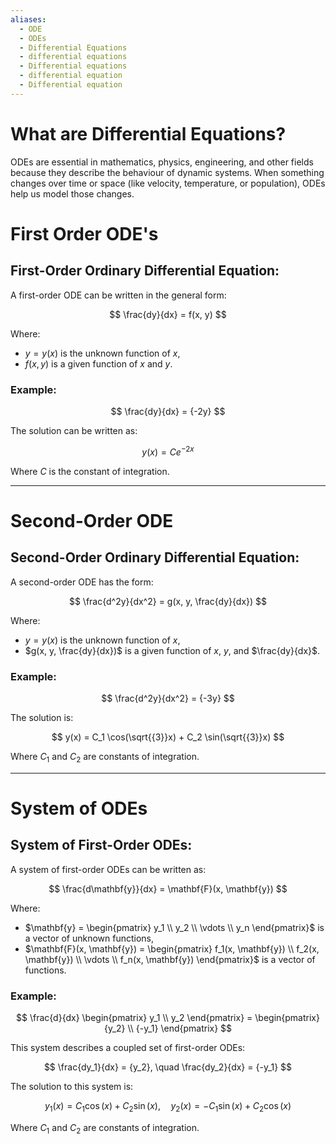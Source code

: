 ```yaml
---
aliases:
  - ODE
  - ODEs
  - Differential Equations
  - differential equations
  - Differential equations
  - differential equation
  - Differential equation
---
```


# What are Differential Equations?
ODEs are essential in mathematics, physics, engineering, and other fields because they describe the behaviour of dynamic systems. When something changes over time or space (like velocity, temperature, or population), ODEs help us model those changes.


# First Order ODE's
## First-Order Ordinary Differential Equation:

A first-order ODE can be written in the general form:

$$
\frac{dy}{dx} = f(x, y)
$$

Where:
- $y = y(x)$ is the unknown function of $x$,
- $f(x, y)$ is a given function of $x$ and $y$.

### Example:

$$
\frac{dy}{dx} = {-2y}
$$

The solution can be written as:

$$
y(x) = C e^{{-2x}}
$$

Where $C$ is the constant of integration.

---

# Second-Order ODE 
## Second-Order Ordinary Differential Equation:

A second-order ODE has the form:

$$
\frac{d^2y}{dx^2} = g(x, y, \frac{dy}{dx})
$$

Where:
- $y = y(x)$ is the unknown function of $x$,
- $g(x, y, \frac{dy}{dx})$ is a given function of $x$, $y$, and $\frac{dy}{dx}$.

### Example:

$$
\frac{d^2y}{dx^2} = {-3y}
$$

The solution is:

$$
y(x) = C_1 \cos(\sqrt{{3}}x) + C_2 \sin(\sqrt{{3}}x)
$$

Where $C_1$ and $C_2$ are constants of integration.

---

# System of ODEs 
## System of First-Order ODEs:

A system of first-order ODEs can be written as:

$$
\frac{d\mathbf{y}}{dx} = \mathbf{F}(x, \mathbf{y})
$$

Where:
- $\mathbf{y} = \begin{pmatrix} y_1 \\ y_2 \\ \vdots \\ y_n \end{pmatrix}$ is a vector of unknown functions,
- $\mathbf{F}(x, \mathbf{y}) = \begin{pmatrix} f_1(x, \mathbf{y}) \\ f_2(x, \mathbf{y}) \\ \vdots \\ f_n(x, \mathbf{y}) \end{pmatrix}$ is a vector of functions.

### Example:

$$
\frac{d}{dx} \begin{pmatrix} y_1 \\ y_2 \end{pmatrix} = \begin{pmatrix}{y_2} \\ {-y_1} \end{pmatrix}
$$

This system describes a coupled set of first-order ODEs:

$$
\frac{dy_1}{dx} = {y_2}, \quad \frac{dy_2}{dx} = {-y_1}
$$

The solution to this system is:

$$
y_1(x) = C_1 \cos(x) + C_2 \sin(x), \quad y_2(x) = -C_1 \sin(x) + C_2 \cos(x)
$$

Where $C_1$ and $C_2$ are constants of integration.
